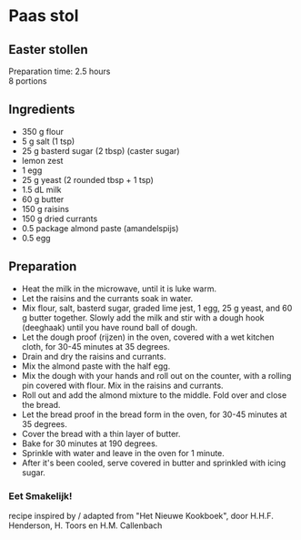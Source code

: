 # Paas stol
## Easter stollen
Preparation time: 2.5 hours   
8 portions  

## Ingredients
* 350 g flour
* 5 g salt (1 tsp)
* 25 g basterd sugar (2 tbsp) (caster sugar)
* lemon zest
* 1 egg
* 25 g yeast (2 rounded tbsp + 1 tsp)
* 1.5 dL milk
* 60 g butter
* 150 g raisins
* 150 g dried currants
* 0.5 package almond paste (amandelspijs)
* 0.5 egg

## Preparation
* Heat the milk in the microwave, until it is luke warm.
* Let the raisins and the currants soak in water. 
* Mix flour, salt, basterd sugar, graded lime jest, 1 egg, 25 g yeast, and 60 g butter together. Slowly add the milk and stir with a dough hook (deeghaak) until you have round ball of dough.
* Let the dough proof (rijzen) in the oven, covered with a wet kitchen cloth, for 30-45 minutes at 35 degrees. 
* Drain and dry the raisins and currants. 
* Mix the almond paste with the half egg. 
* Mix the dough with your hands and roll out on the counter, with a rolling pin covered with flour. Mix in the raisins and currants. 
* Roll out and add the almond mixture to the middle. Fold over and close the bread. 
* Let the bread proof in the bread form in the oven, for 30-45 minutes at 35 degrees. 
* Cover the bread with a thin layer of butter.
* Bake for 30 minutes at 190 degrees. 
* Sprinkle with water and leave in the oven for 1 minute. 
* After it's been cooled, serve covered in butter and sprinkled with icing sugar. 

### Eet Smakelijk!

recipe inspired by / adapted from "Het Nieuwe Kookboek", door H.H.F. Henderson, H. Toors en H.M. Callenbach


